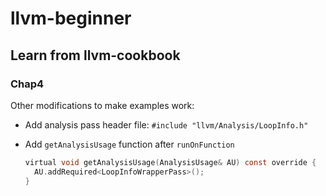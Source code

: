 # llvm-beginner

## Learn from llvm-cookbook

### Chap4

Other modifications to make examples work:

- Add analysis pass header file: `#include "llvm/Analysis/LoopInfo.h"`

- Add `getAnalysisUsage` function after `runOnFunction`
    ```c
    virtual void getAnalysisUsage(AnalysisUsage& AU) const override {
      AU.addRequired<LoopInfoWrapperPass>();
    }
    ```